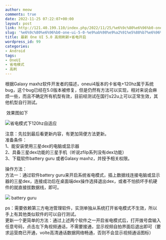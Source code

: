 ```yaml
---
author: meow
comments: true
date: 2022-11-25 07:22:07+00:00
layout: post
link: http://121.40.199.110/index.php/2022/11/25/%e6%9c%80%e6%96%b0-one-ui-5-0-%e9%ab%98%e9%a2%91%e5%88%b7%e6%96%b0%e7%9c%81%e7%94%b5%e5%bc%80%e5%90%af/
slug: '%e6%9c%80%e6%96%b0-one-ui-5-0-%e9%ab%98%e9%a2%91%e5%88%b7%e6%96%b0%e7%9c%81%e7%94%b5%e5%bc%80%e5%90%af'
title: 最新 One UI 5.0 高频刷新+省电开启
wordpress_id: 99
categories:
- Android
tags:
- OneUI
- 省电模式
- 高刷
---
```





根据Galaxy maxhz软件开发者的描述，oneui4版本的卡省电+120hz属于系统bug，这个bug已经在5.0版本被修复，但是仍然有方法可以实现，相对来说会麻烦一些，而且不确定所有机型有效，目前经测试在国行s22u上可以正常生效，其他机型自行测试。







 效果图如下





![](http://121.40.199.110/wp-content/uploads/2022/11/8557820_8077939d_9448_486_209@2880x2880.jpeg.m.jpg)省电模式下120hz自适应





注意：先拉到最后看更新内容，有更加简便方法更新。  
准备条件：  
1、能安装使用三星dex的电脑或显示器  
2、具备三星dex功能的三星手机（听说zfilp系列没有dex功能）  
3、下载软件battery guru 或者Galaxy maxhz，并授予相关权限。  
  
操作方法：  
方法一：通过软件battery guru来开启系统省电模式，插上数据线连接电脑或显示器的三星dex，连接成功后在桌面端dex操作选择退出dex，或者不怕损坏手机硬件的就直接拔数据线，即可。






![](http://121.40.199.110/wp-content/uploads/2022/11/8557820_d3121c23_9448_4866_492@1440x3088.jpeg.m-478x1024.jpg)
battery guru





ps：需要依赖第三方电池管理软件，实测单独从系统打开省电模式不生效，所以手上有其他类似软件的可以自行测试。  
更新一个更简单的方法：通过上述两个软件之一开启省电模式后，打开拨号盘输入任意号码，点击左下角视频通话，不需要接通，显示视频自拍界面后退出即可（要求运营商已开通，volte高清通话数据网络畅通，否则不会显示视频通话图标）









